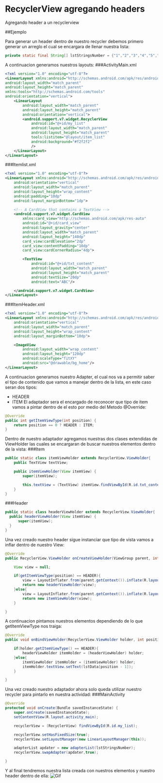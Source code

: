 # RecyclerView agregando headers
Agregando header a un recyclerview 

##Ejemplo

Para generar un header dentro de nuestro recycler debemos primero generar un arreglo el cual se encargara de llenar nuestra lista:
```java
private static final String[] lstStringsNumber = {"1","2","3","4","5","6","7","8","9","10","11","12","13","14","15"};
```
A continuacion generamos nuestros layouts:
###ActivityMain.xml
```xml
<?xml version="1.0" encoding="utf-8"?>
<LinearLayout xmlns:android="http://schemas.android.com/apk/res/android"
android:layout_width="match_parent"
android:layout_height="match_parent"
xmlns:tools="http://schemas.android.com/tools"
android:orientation="vertical">
    <LinearLayout
        android:layout_width="match_parent"
        android:layout_height="match_parent"
        android:orientation="vertical">
        <android.support.v7.widget.RecyclerView
            android:id="@+id/my_list"
            android:layout_width="match_parent"
            android:layout_height="match_parent"
            tools:listitem="@layout/item_list"
            android:background="#f2f2f2"
            />
    </LinearLayout>
</LinearLayout>
```
###Itemlist.xml
```xml
<?xml version="1.0" encoding="utf-8"?>
<LinearLayout xmlns:android="http://schemas.android.com/apk/res/android"
    android:orientation="vertical"
    android:layout_width="match_parent"
    android:layout_height="wrap_content"
    android:padding="10dp"
    android:layout_marginBottom="1dp">

    <!-- A CardView that contains a TextView -->
    <android.support.v7.widget.CardView
        xmlns:card_view="http://schemas.android.com/apk/res-auto"
        android:id="@+id/card_view"
        android:layout_gravity="center"
        android:layout_width="match_parent"
        android:layout_height="140dp"
        card_view:cardElevation="2dp"
        card_view:contentPadding="10dp"
        card_view:cardCornerRadius="4dp">

        <TextView
            android:id="@+id/txt_content"
            android:layout_width="match_parent"
            android:layout_height="match_parent"
            android:textSize="20dp"
            android:text="ABC"/>

    </android.support.v7.widget.CardView>
</LinearLayout>
```
###ItemHeader.xml
```xml
<?xml version="1.0" encoding="utf-8"?>
<LinearLayout xmlns:android="http://schemas.android.com/apk/res/android"
    android:orientation="vertical"
    android:layout_width="match_parent"
    android:layout_height="wrap_content"
    android:layout_marginBottom="10dp">

    <ImageView
        android:layout_width="wrap_content"
        android:layout_height="120dp"
        android:scaleType="fitXY"
        android:src="@drawable/bg_home"/>
</LinearLayout>
```

A continuacion generamos nuestro Adapter, el cual nos va a permitir saber el tipo de contenido que vamos a manejar dentro de la lista,
en este caso seran dos tipos:
* HEADER
* ITEM
El adaptador sera el encargado de reconocer que tipo de item vamos a pintar dentro de el esto por medio del Metodo @Override:
```java
@Override
public int getItemViewType(int position) {
    return position == 0 ? HEADER : ITEM;
}
```
Dentro de nuestro adaptador agregamos nuestras dos clases extendidas de ViewHolder las cuales se encargaran de buscar nuestros 
elementos dentro de la vista:
###Item
```java
public static class itemViewHolder extends RecyclerView.ViewHolder{
    public TextView textView;

    public itemViewHolder(View itemView) {
        super(itemView);

        this.textView = (TextView) itemView.findViewById(R.id.txt_content);
    }
}
```
###Header
```java
public static class headerViewHolder extends RecyclerView.ViewHolder{
  public headerViewHolder(View itemView) {
      super(itemView);
  }
}
```
Una vez creado nuestro header sigue instanciar que tipo de vista vamos a inflar dentro de nuestro View:
```java
@Override
public RecyclerView.ViewHolder onCreateViewHolder(ViewGroup parent, int position) {

    View view = null;

    if(getItemViewType(position) == HEADER){
        view = LayoutInflater.from(parent.getContext()).inflate(R.layout.item_header,parent,false);
        return new headerViewHolder(view);
    }else{
        view = LayoutInflater.from(parent.getContext()).inflate(R.layout.item_list,parent,false);
        return new itemViewHolder(view);
    }

}
```
A continuacion pintamos nuestros elementos dependiendo de lo que getItemViewType nos traiga:
```java
@Override
public void onBindViewHolder(RecyclerView.ViewHolder holder, int position) {

    if(holder.getItemViewType() == HEADER){
        headerViewHolder itemHolder = (headerViewHolder) holder;
    }else{
        itemViewHolder itemHolder = (itemViewHolder) holder;
        itemHolder.textView.setText(lstData[position - 1]);
    }

}
```
Una vez creado nuestro adaptador ahora solo queda utilizar nuestro recycler para pintarlo en nuestra actividad:
###MainActivity
```java
@Override
protected void onCreate(Bundle savedInstanceState) {
    super.onCreate(savedInstanceState);
    setContentView(R.layout.activity_main);

    recyclerView = (RecyclerView) findViewById(R.id.my_list);

    recyclerView.setHasFixedSize(true);
    recyclerView.setLayoutManager(new LinearLayoutManager(this));

    adapterList apdater = new adapterList(lstStringsNumber);
    recyclerView.swapAdapter(apdater,true);

}
```
Y al final tendremos nuestra lista creada con nuestros elementos y nuestro header dentro de ella:
![Gif](http://i.makeagif.com/media/7-20-2016/FSqQrp.gif)
